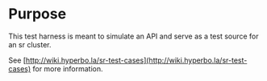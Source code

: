 Purpose
=======
This test harness is meant to simulate an API and serve as a test
source for an sr cluster.

See [http://wiki.hyperbo.la/sr-test-cases](http://wiki.hyperbo.la/sr-test-cases)
for more information.

